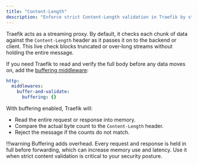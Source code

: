 ```yaml
---
title: "Content-Length"
description: "Enforce strict Content‑Length validation in Traefik by streaming or full buffering to prevent truncated or over‑long requests and responses. Read the technical documentation."
---
```


Traefik acts as a streaming proxy. By default, it checks each chunk of data against the `Content-Length` header as it passes it on to the backend or client. This live check blocks truncated or over‑long streams without holding the entire message.

If you need Traefik to read and verify the full body before any data moves on, add the [buffering middleware](../../reference/routing-configuration/http/middlewares/buffering.md):

```yaml
http:
  middlewares:
    buffer-and-validate:
      buffering: {}
```

With buffering enabled, Traefik will:

- Read the entire request or response into memory.
- Compare the actual byte count to the `Content-Length` header.
- Reject the message if the counts do not match.

!!!warning 
    Buffering adds overhead. Every request and response is held in full before forwarding, which can increase memory use and latency. Use it when strict content validation is critical to your security posture.
